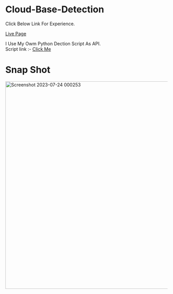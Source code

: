 # Cloud-Base-Detection

Click Below Link For Experience.

<a href="https://raj5222.github.io/Cloud-Base-Detection/">Live Page</a>

I Use My Owm Python Dection Script As API.<br>
Script link :- <a href="https://github.com/Raj5222/Api/blob/main/main.py" target="blank">Click Me</a>

# Snap Shot 

<img width="646" alt="Screenshot 2023-07-24 000253" src="https://github.com/Raj5222/Cloud-Base-Detection/assets/109301347/604f27f5-a8ca-4d22-85f4-8f8d0b3348d9">
